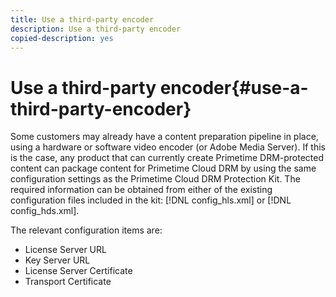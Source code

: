 ```yaml
---
title: Use a third-party encoder
description: Use a third-party encoder
copied-description: yes
---
```


# Use a third-party encoder{#use-a-third-party-encoder}

Some customers may already have a content preparation pipeline in place, using a hardware or software video encoder (or Adobe Media Server). If this is the case, any product that can currently create Primetime DRM-protected content can package content for Primetime Cloud DRM by using the same configuration settings as the Primetime Cloud DRM Protection Kit. The required information can be obtained from either of the existing configuration files included in the kit: [!DNL config_hls.xml] or [!DNL config_hds.xml].

The relevant configuration items are:

* License Server URL 
* Key Server URL 
* License Server Certificate 
* Transport Certificate


